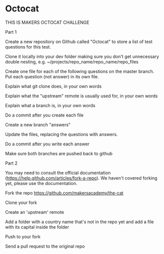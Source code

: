 Octocat
=======
THIS IS MAKERS OCTOCAT CHALLENGE

Part 1

Create a new repository on Github called "Octocat" to store a list of test questions for this test. 

Clone it locally into your dev folder making sure you don't get unnecessary double nesting, e.g. ~/projects/repo_name/repo_name/repo_files

Create one file for each of the following questions on the master branch. Put each question (not answer) in its own file.

Explain what git clone does, in your own words

Explain what the "upstream" remote is usually used for, in your own words

Explain what a branch is, in your own words

Do a commit after you create each file

Create a new branch "answers"

Update the files, replacing the questions with answers.

Do a commit after you write each answer

Make sure both branches are pushed back to github



Part 2

You may need to consult the official documentation (https://help.github.com/articles/fork-a-repo). We haven't covered forking yet, please use the documentation.

Fork the repo https://github.com/makersacademy/the-cat

Clone your fork

Create an 'upstream' remote

Add a folder with a country name that's not in the repo yet and add a file with its capital inside the folder

Push to your fork

Send a pull request to the original repo
